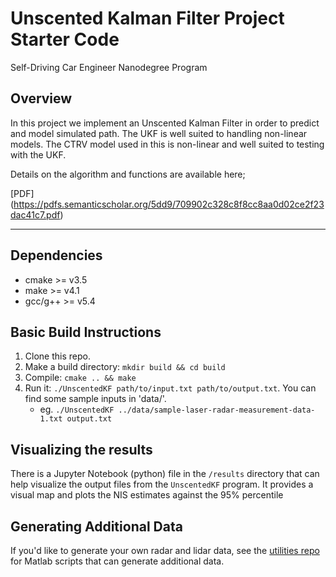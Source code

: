 # Unscented Kalman Filter Project Starter Code
Self-Driving Car Engineer Nanodegree Program

## Overview

In this project we implement an Unscented Kalman Filter in order to predict and model simulated path. The UKF is well suited to handling non-linear models. The CTRV model used in this is non-linear and well suited to testing with the UKF.

Details on the algorithm and functions are available here;

[PDF] (https://pdfs.semanticscholar.org/5dd9/709902c328c8f8cc8aa0d02ce2f23dac41c7.pdf)



---

## Dependencies

* cmake >= v3.5
* make >= v4.1
* gcc/g++ >= v5.4

## Basic Build Instructions

1. Clone this repo.
2. Make a build directory: `mkdir build && cd build`
3. Compile: `cmake .. && make`
4. Run it: `./UnscentedKF path/to/input.txt path/to/output.txt`. You can find
   some sample inputs in 'data/'.
    - eg. `./UnscentedKF ../data/sample-laser-radar-measurement-data-1.txt output.txt`

## Visualizing the results

There is a Jupyter Notebook (python) file in the `/results` directory that can help visualize the output files from the `UnscentedKF` program. It provides a visual map and plots the NIS estimates against the 95% percentile


## Generating Additional Data

If you'd like to generate your own radar and lidar data, see the
[utilities repo](https://github.com/udacity/CarND-Mercedes-SF-Utilities) for
Matlab scripts that can generate additional data.
